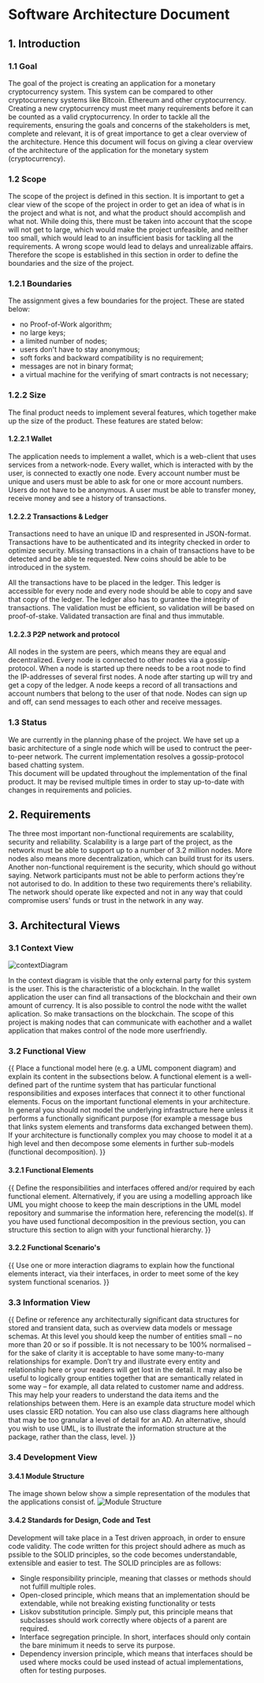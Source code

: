 # Software Architecture Document

## 1. Introduction  

### 1.1 Goal  
The goal of the project is creating an application for a monetary cryptocurrency system. This system can be compared to other cryptocurrency systems like Bitcoin. Ethereum and other cryptocurrency. Creating a new cryptocurrency must meet many requirements before it can be counted as a valid cryptocurrency. In order to tackle all the requirements, ensuring the goals and concerns of the stakeholders is met, complete and relevant, it is of great importance to get a clear overview of the architecture. Hence this document will focus on giving a clear overview of the architecture of the application for the monetary system (cryptocurrency). 

### 1.2 Scope  
The scope of the project is defined in this section. It is important to get a clear view of the scope of the project in order to get an idea of what is in the project and what is not, and what the product should accomplish and what not. While doing this, there must be taken into account that the scope will not get to large, which would make the project unfeasible, and neither too small, which would lead to an insufficient basis for tackling all the requirements. A wrong scope would lead to delays and unrealizable affairs. Therefore the scope is established in this section in order to define the boundaries and the size of the project.

### 1.2.1 Boundaries  
The assignment gives a few boundaries for the project. These are stated below:

- no Proof-of-Work algorithm;
- no large keys;
- a limited number of nodes;
- users don't have to stay anonymous;
- soft forks and backward compatibility is no requirement;
- messages are not in binary format;
- a virtual machine for the verifying of smart contracts is not necessary;

### 1.2.2 Size  
The final product needs to implement several features, which together make up the size of the product. These features are stated below:

#### 1.2.2.1 Wallet  
The application needs to implement a wallet, which is a web-client that uses services from a network-node. Every wallet, which is interacted with by the user, is connected to exactly one node. Every account number must be unique and users must be able to ask for one or more account numbers. Users do not have to be anonymous. A user must be able to transfer money, receive money and see a history of transactions.

#### 1.2.2.2 Transactions & Ledger  
Transactions need to have an unique ID and respresented in JSON-format. Transactions have to be authenticated and its integrity checked in order to optimize security. Missing transactions in a chain of transactions have to be detected and be able te requested. New coins should be able to be introduced in the system.

All the transactions have to be placed in the ledger. This ledger is accessible for every node and every node should be able to copy and save that copy of the ledger. The ledger also has to gurantee the integrity of transactions. The validation must be efficient, so validation will be based on proof-of-stake. Validated transaction are final and thus immutable. 

#### 1.2.2.3 P2P network and protocol  
All nodes in the system are peers, which means they are equal and decentralized. Every node is connected to other nodes via a gossip-protocol. When a node is started up there needs to be a root node to find the IP-addresses of several first nodes. A node after starting up will try and get a copy of the ledger. A node keeps a record of all transactions and account numbers that belong to the user of that node. Nodes can sign up and off, can send messages to each other and receive messages. 

### 1.3 Status  
We are currently in the planning phase of the project. We have set up a basic architecture of a single node which will be used to contruct the peer-to-peer network. The current implementation resolves a gossip-protocol based chatting system.  
This document will be updated throughout the implementation of the final product. It may be revised multiple times in order to stay up-to-date with changes in requirements and policies.

## 2. Requirements  
The three most important non-functional requirements are scalability, security and reliability. 
Scalability is a large part of the project, as the network must be able to support up to a number of 3.2 million nodes. More nodes also means more decentralization, which can build trust for its users. Another non-functional requirement is the security, which should go without saying. Network participants must not be able to perform actions they're not autorised to do. In addition to these two requirements there's reliability. The network should operate like expected and not in any way that could compromise users' funds or trust in the network in any way.

## 3. Architectural Views  

### 3.1 Context View  
![contextDiagram](https://user-images.githubusercontent.com/43604037/140753529-899f4d5a-1215-4f09-9973-55decbb3cae8.jpg)

In the context diagram is visible that the only external party for this system is the user. This is the characteristic of a blockchain. In the wallet application the user can find all transactions of the blockchain and their own amount of currency. It is also possible to control the node witht the wallet aplication. So make transactions on the blockchain. The scope of this project is making nodes that can communicate with eachother and a wallet application that makes control of the node more userfriendly. 

### 3.2 Functional View  
{{
Place a functional model here (e.g. a UML component diagram) and explain its content in the subsections below. A functional element is a well-defined part of the runtime system that has particular functional responsibilities and exposes interfaces that connect it to other functional elements.
Focus on the important functional elements in your architecture. In general you should not model the underlying infrastructure here unless it performs a functionally significant purpose (for example a message bus that links system elements and transforms data exchanged between them).
If your architecture is functionally complex you may choose to model it at a high level and then decompose some elements in further sub-models (functional decomposition).
}}
#### 3.2.1 Functional Elements  
{{
Define the responsibilities and interfaces offered and/or required by each functional element.  Alternatively, if you are using a modelling approach like UML you might choose to keep the main descriptions in the UML model repository and summarise the information here, referencing the model(s).
If you have used functional decomposition in the previous section, you can structure this section to align with your functional hierarchy.
}}
#### 3.2.2 Functional Scenario's  
{{
Use one or more interaction diagrams to explain how the functional elements interact, via their interfaces, in order to meet some of the key system functional scenarios.
}}
### 3.3 Information View  
{{
Define or reference any architecturally significant data structures for stored and transient data, such as overview data models or message schemas.
At this level you should keep the number of entities small – no more than 20 or so if possible. It is not necessary to be 100% normalised – for the sake of clarity it is acceptable to have some many-to-many relationships for example. Don’t try and illustrate every entity and relationship here or your readers will get lost in the detail.
It may also be useful to logically group entities together that are semantically related in some way – for example, all data related to customer name and address. This may help your readers to understand the data items and the relationships between them.
Here is an example data structure model which uses classic ERD notation. You can also use class diagrams here although that may be too granular a level of detail for an AD.  An alternative, should you wish to use UML, is to illustrate the information structure at the package, rather than the class, level.
}}
### 3.4 Development View  

#### 3.4.1 Module Structure  
The image shown below show a simple representation of the modules that the applications consist of.
![Module Structure](https://user-images.githubusercontent.com/45830064/141842914-c178e09c-6395-462c-a915-96aae40bbb07.jpg)

#### 3.4.2 Standards for Design, Code and Test  
Development will take place in a Test driven approach, in order to ensure code validity. The code written for this project should adhere as much as pssible to the SOLID principles, so the code becomes understandable, extensible and easier to test. 
The SOLID principles are as follows:
- Single responsibility principle, meaning that classes or methods should not fulfill multiple roles.
- Open-closed principle, which means that an implementation should be extendable, while not breaking existing functionality or tests
- Liskov substitution principle. Simply put, this principle means that subclasses should work correctly where objects of a parent are required.
- Interface segregation principle. In short, interfaces should only contain the bare minimum it needs to serve its purpose.
- Dependency inversion principle, which means that interfaces should be used where mocks could be used instead of actual implementations, often for testing purposes.
